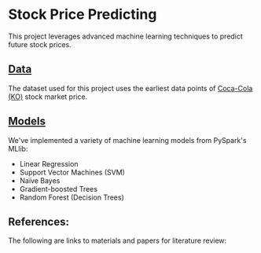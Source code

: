# Stock Price Predicting
This project leverages advanced machine learning techniques to predict future stock prices.

## [Data](/Data)
The dataset used for this project uses the earliest data points of [Coca-Cola (KO)](/Data/KO.csv) stock market price. 

## [Models](/Models)
We've implemented a variety of machine learning models from PySpark's MLlib:

- Linear Regression
- Support Vector Machines (SVM)
- Naïve Bayes
- Gradient-boosted Trees
- Random Forest (Decision Trees)

## References:

The following are links to materials and papers for literature review:
